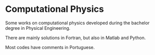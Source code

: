 # Computational Physics
Some works on computational physics developed during the bachelor degree in Physical Engineering.

There are mainly solutions in Fortran, but also in Matlab and Python.

Most codes have comments in Portuguese.
